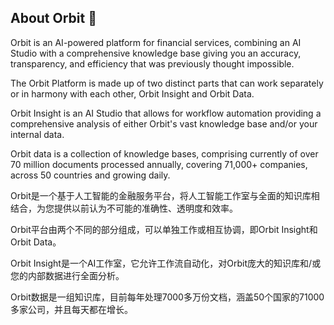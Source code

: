 ## About Orbit 👋
Orbit is an AI-powered platform for financial services, combining an AI Studio with a comprehensive knowledge base giving you an accuracy, transparency, and efficiency that was previously thought impossible.

The Orbit Platform is made up of two distinct parts that can work separately or in harmony with each other, Orbit Insight and Orbit Data. 

Orbit Insight is an AI Studio that allows for workflow automation providing a comprehensive analysis of either Orbit's vast knowledge base and/or your internal data.

Orbit data is a collection of knowledge bases, comprising currently of over 70 million documents processed annually, covering 71,000+ companies, across 50 countries and growing daily.

Orbit是一个基于人工智能的金融服务平台，将人工智能工作室与全面的知识库相结合，为您提供以前认为不可能的准确性、透明度和效率。

Orbit平台由两个不同的部分组成，可以单独工作或相互协调，即Orbit Insight和Orbit Data。

Orbit Insight是一个AI工作室，它允许工作流自动化，对Orbit庞大的知识库和/或您的内部数据进行全面分析。

Orbit数据是一组知识库，目前每年处理7000多万份文档，涵盖50个国家的71000多家公司，并且每天都在增长。
<!--

**Here are some ideas to get you started:**

🙋‍♀️ A short introduction - what is your organization all about?
🌈 Contribution guidelines - how can the community get involved?
👩‍💻 Useful resources - where can the community find your docs? Is there anything else the community should know?
🍿 Fun facts - what does your team eat for breakfast?
🧙 Remember, you can do mighty things with the power of [Markdown](https://docs.github.com/github/writing-on-github/getting-started-with-writing-and-formatting-on-github/basic-writing-and-formatting-syntax)
-->
